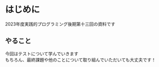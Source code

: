# はじめに

2023年度実践的プログラミング後期第十三回の資料です

## やること

今回はテストについて学んでいきます  
もちろん、最終課題や他のことについて取り組んでいただいても大丈夫です！
